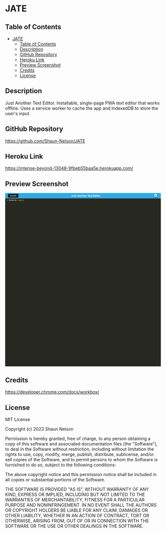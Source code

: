 # JATE

## Table of Contents

- [JATE](#jate)
  - [Table of Contents](#table-of-contents)
  - [Description](#description)
  - [GitHub Repository](#github-repository)
  - [Heroku Link](#heroku-link)
  - [Preview Screenshot](#preview-screenshot)
  - [Credits](#credits)
  - [License](#license)

## Description

Just Another Text Editor. Installable, single-page PWA text editor that works offline. Uses a service worker to cache the app and IndexedDB to store the user's input.

## GitHub Repository

https://github.com/Shaun-Nelson/JATE

## Heroku Link

https://intense-beyond-13048-9fbeb55baa5e.herokuapp.com/

## Preview Screenshot

<img src="./screenshot.png">

## Credits

https://developer.chrome.com/docs/workbox/

## License

MIT License

Copyright (c) 2023 Shaun Nelson

Permission is hereby granted, free of charge, to any person obtaining a copy
of this software and associated documentation files (the "Software"), to deal
in the Software without restriction, including without limitation the rights
to use, copy, modify, merge, publish, distribute, sublicense, and/or sell
copies of the Software, and to permit persons to whom the Software is
furnished to do so, subject to the following conditions:

The above copyright notice and this permission notice shall be included in all
copies or substantial portions of the Software.

THE SOFTWARE IS PROVIDED "AS IS", WITHOUT WARRANTY OF ANY KIND, EXPRESS OR
IMPLIED, INCLUDING BUT NOT LIMITED TO THE WARRANTIES OF MERCHANTABILITY,
FITNESS FOR A PARTICULAR PURPOSE AND NONINFRINGEMENT. IN NO EVENT SHALL THE
AUTHORS OR COPYRIGHT HOLDERS BE LIABLE FOR ANY CLAIM, DAMAGES OR OTHER
LIABILITY, WHETHER IN AN ACTION OF CONTRACT, TORT OR OTHERWISE, ARISING FROM,
OUT OF OR IN CONNECTION WITH THE SOFTWARE OR THE USE OR OTHER DEALINGS IN THE
SOFTWARE.
